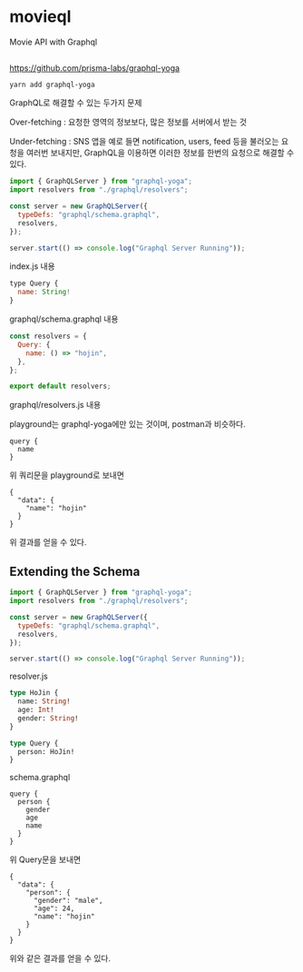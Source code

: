 # movieql

Movie API with Graphql

##

https://github.com/prisma-labs/graphql-yoga

```ssh
yarn add graphql-yoga
```

GraphQL로 해결할 수 있는 두가지 문제

Over-fetching : 요청한 영역의 정보보다, 많은 정보를 서버에서 받는 것

Under-fetching : SNS 앱을 예로 들면 notification, users, feed 등을 불러오는 요청을 여러번 보내지만, GraphQL을 이용하면 이러한 정보를 한번의 요청으로 해결할 수 있다.

```js
import { GraphQLServer } from "graphql-yoga";
import resolvers from "./graphql/resolvers";

const server = new GraphQLServer({
  typeDefs: "graphql/schema.graphql",
  resolvers,
});

server.start(() => console.log("Graphql Server Running"));
```

index.js 내용

```js
type Query {
  name: String!
}
```

graphql/schema.graphql 내용

```js
const resolvers = {
  Query: {
    name: () => "hojin",
  },
};

export default resolvers;
```

graphql/resolvers.js 내용

playground는 graphql-yoga에만 있는 것이며, postman과 비슷하다.

```query
query {
  name
}
```

위 쿼리문을 playground로 보내면

```
{
  "data": {
    "name": "hojin"
  }
}
```

위 결과를 얻을 수 있다.

## Extending the Schema

```js
import { GraphQLServer } from "graphql-yoga";
import resolvers from "./graphql/resolvers";

const server = new GraphQLServer({
  typeDefs: "graphql/schema.graphql",
  resolvers,
});

server.start(() => console.log("Graphql Server Running"));
```

resolver.js

```graphql
type HoJin {
  name: String!
  age: Int!
  gender: String!
}

type Query {
  person: HoJin!
}
```

schema.graphql

```
query {
  person {
    gender
    age
    name
  }
}
```

위 Query문을 보내면

```
{
  "data": {
    "person": {
      "gender": "male",
      "age": 24,
      "name": "hojin"
    }
  }
}
```

위와 같은 결과를 얻을 수 있다.
